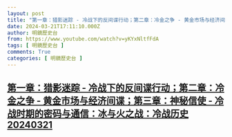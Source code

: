 ```yaml
---
layout: post
title: "第一章：猎影迷踪 - 冷战下的反间谍行动；第二章：冷金之争 - 黄金市场与经济间谍；第三章：神秘信使 - 冷战时期的密码与通信：冰与火之战：冷战历史20240321"
date: 2024-03-21T17:11:10.000Z
author: 明鏡歷史台
from: https://www.youtube.com/watch?v=yKYxNltfFdA
tags: [ 明鏡歷史台 ]
comments: True
categories: [ 明鏡歷史台 ]
---
```

<!--1711041070000-->
[第一章：猎影迷踪 - 冷战下的反间谍行动；第二章：冷金之争 - 黄金市场与经济间谍；第三章：神秘信使 - 冷战时期的密码与通信：冰与火之战：冷战历史20240321](https://www.youtube.com/watch?v=yKYxNltfFdA)
------

<div>

</div>
